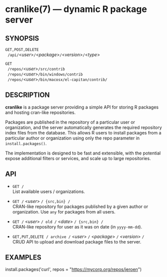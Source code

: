 
# cranlike(7) &mdash; dynamic R package server

## SYNOPSIS

`GET,POST,DELETE`  
&nbsp; `/api/`&lt;*user*>`/`&lt;*package*>`/`&lt;*version*>`/`&lt;*type*>  

`GET`  
&nbsp; `/repos/`&lt;*user*>`/src/contrib`  
&nbsp; `/repos/`&lt;*user*>`/bin/windows/contrib`  
&nbsp; `/repos/`&lt;*user*>`/bin/macosx/el-capitan/contrib/`  


## DESCRIPTION

**cranlike** is a package server providing a simple API for storing
R packages and hosting cran-like repositories. 

Packages are published in the repository of a particular user or 
organization, and the server automatically generates the required 
repository index files from the database. 
This allows R users to install packages from a particular author or 
organization using only the repo parameter in `install.packages()`.

The implementation is designed to be fast and extensible, with the
potential expose additional filters or services, and scale up to
large repositories.

## API

* `GET /`  
  List available users / organizations.

* `GET /` &lt;*user*> `/ {src,bin} /`  
  CRAN-like repository for packages published by a given author
  or organization. Use `any` for packages from all users.

* `GET /` &lt;*user*>  `/ old /` &lt;*date*> `/ {src,bin} /`  
  CRAN-like repository for user as it was on date (in `yyyy-mm-dd`).

* `GET,PUT,DELETE / archive /` &lt;*user*> `/` &lt;*package*> `/` &lt;*version*> `/`  
  CRUD API to upload and download package files to the server.

## EXAMPLES

install.packages('curl', repos = "https://mycorp.org/repos/jeroen")  
